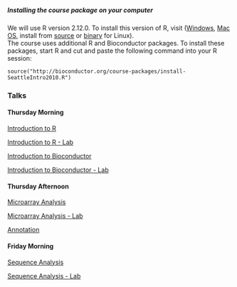 ##### Installing the course package on your computer

We will use R version 2.12.0. To install this version of R, visit (<a
href="http://cran.fhcrc.org/bin/windows/base/">Windows</a>, <a
href="http://cran.fhcrc.org/bin/macosx/">Mac OS</a>, install from <a
href="http://cran.fhcrc.org/sources.html">source</a> 
or <a href="http://cran.fhcrc.org/bin/linux/">binary</a> for Linux).  
The course uses additional R and Bioconductor packages. To
install these packages, start R and cut and paste the following
command into your R session:

	source("http://bioconductor.org/course-packages/install-SeattleIntro2010.R")


### Talks

#### Thursday Morning

[Introduction to R](IntroToR_Slides.pdf)

[Introduction to R - Lab](IntroToR_Lab.pdf)

[Introduction to Bioconductor](Bioconductor-Introduction.pdf)

[Introduction to Bioconductor - Lab](Bioconductor-Introduction-lab.pdf)

#### Thursday Afternoon

[Microarray Analysis](MicroarrayAnalysis.pdf)

[Microarray Analysis - Lab](MicroarrayAnalysis-lab.pdf)

[Annotation](Annotation.pdf)

#### Friday Morning

[Sequence Analysis](SequenceAnalysis.pdf)

[Sequence Analysis - Lab](SequenceAnalysis-lab.pdf)
